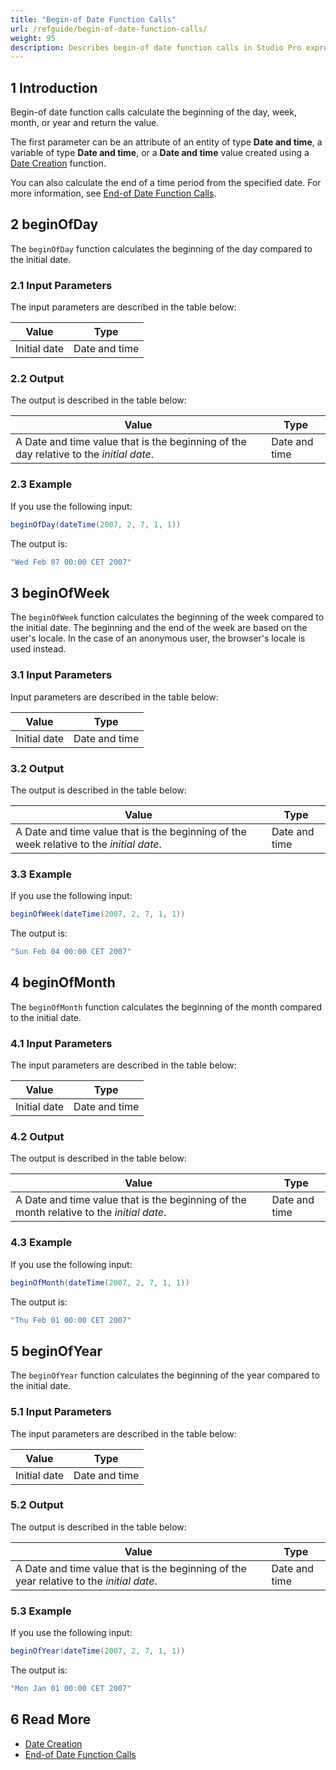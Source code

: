 ```yaml
---
title: "Begin-of Date Function Calls"
url: /refguide/begin-of-date-function-calls/
weight: 95
description: Describes begin-of date function calls in Studio Pro expressions.
---
```


## 1 Introduction

Begin-of date function calls calculate the beginning of the day, week, month, or year and return the value.

The first parameter can be an attribute of an entity of type **Date and time**, a variable of type **Date and time**, or a **Date and time** value created using a [Date Creation](/refguide/date-creation/) function.

You can also calculate the end of a time period from the specified date. For more information, see [End-of Date Function Calls](/refguide/end-of-date-function-calls/).

## 2 beginOfDay

The `beginOfDay` function calculates the beginning of the day compared to the initial date.

### 2.1 Input Parameters

The input parameters are described in the table below:

| Value                                  | Type          |
| -------------------------------------- | ------------- |
| Initial date                           | Date and time |

### 2.2 Output

The output is described in the table below:

| Value                                                        | Type          |
| ------------------------------------------------------------ | ------------- |
| A Date and time value that is the beginning of the day relative to the *initial date*. | Date and time |

### 2.3 Example

If you use the following input:

```java {linenos=false}
beginOfDay(dateTime(2007, 2, 7, 1, 1))
```

The output is:

```java {linenos=false}
"Wed Feb 07 00:00 CET 2007"
```

## 3 beginOfWeek

The `beginOfWeek` function calculates the beginning of the week compared to the initial date. The beginning and the end of the week are based on the user's locale. In the case of an anonymous user, the browser's locale is used instead.

### 3.1 Input Parameters

Input parameters are described in the table below:

| Value                                  | Type          |
| -------------------------------------- | ------------- |
| Initial date                           | Date and time |

### 3.2 Output

The output is described in the table below:

| Value                                                        | Type          |
| ------------------------------------------------------------ | ------------- |
| A Date and time value that is the beginning of the week relative to the *initial date*. | Date and time |

### 3.3 Example

If you use the following input:

```java {linenos=false}
beginOfWeek(dateTime(2007, 2, 7, 1, 1))
```

The output is:

```java {linenos=false}
"Sun Feb 04 00:00 CET 2007"
```

## 4 beginOfMonth

The `beginOfMonth` function calculates the beginning of the month compared to the initial date.

### 4.1 Input Parameters

The input parameters are described in the table below:

| Value                                  | Type          |
| -------------------------------------- | ------------- |
| Initial date                           | Date and time |

### 4.2 Output

The output is described in the table below:

| Value                                                        | Type          |
| ------------------------------------------------------------ | ------------- |
| A Date and time value that is the beginning of the month relative to the *initial date*. | Date and time |

### 4.3 Example

If you use the following input:

```java {linenos=false}
beginOfMonth(dateTime(2007, 2, 7, 1, 1))
```

The output is:

```java {linenos=false}
"Thu Feb 01 00:00 CET 2007"
```

## 5 beginOfYear

The `beginOfYear` function calculates the beginning of the year compared to the initial date.

### 5.1 Input Parameters

The input parameters are described in the table below:

| Value                                  | Type          |
| -------------------------------------- | ------------- |
| Initial date                           | Date and time |

### 5.2 Output

The output is described in the table below:

| Value                                                        | Type          |
| ------------------------------------------------------------ | ------------- |
| A Date and time value that is the beginning of the year relative to the *initial date*. | Date and time |

### 5.3 Example

If you use the following input:

```java {linenos=false}
beginOfYear(dateTime(2007, 2, 7, 1, 1))
```

The output is:

```java {linenos=false}
"Mon Jan 01 00:00 CET 2007"
```

## 6 Read More

* [Date Creation](/refguide/date-creation/)
* [End-of Date Function Calls](/refguide/end-of-date-function-calls/)
